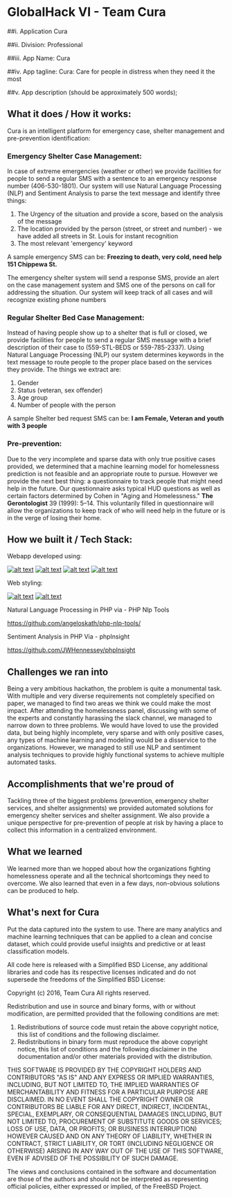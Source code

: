 # GlobalHack VI - Team Cura

##i. Application Cura

##ii. Division: Professional

##iii. App Name: Cura

##iv. App tagline: Cura: Care for people in distress when they need it the most

##v. App description (should be approximately 500 words);



## What it does / How it works:

Cura is an intelligent platform for emergency case, shelter management and pre-prevention identification:

### Emergency Shelter Case Management:

In case of extreme emergencies (weather or other) we provide facilities for people to send a regular SMS with a sentence to an emergency response number (406-530-1801). Our system will use Natural Language Processing (NLP) and Sentiment Analysis to parse the text message and identify three things: 
1. The Urgency of the situation and provide a score, based on the analysis of the message
2. The location provided by the person (street, or street and number) - we have added all streets in St. Louis for instant recognition
3. The most relevant 'emergency' keyword

A sample emergency SMS can be: **Freezing to death, very cold, need help 151 Chippewa St.**

The emergency shelter system will send a response SMS, provide an alert on the case management system and SMS one of the persons on call for addressing the situation. Our system will keep track of all cases and will recognize existing phone numbers

### Regular Shelter Bed Case Management:

Instead of having people show up to a shelter that is full or closed, we provide facilities for people to send a regular SMS message with a brief description of their case to (559-STL-BEDS or 559-785-2337). Using Natural Language Processing (NLP) our system determines keywords in the text message to route people to the proper place based on the services they provide. The things we extract are:

1. Gender
2. Status (veteran, sex offender)
3. Age group
4. Number of people with the person

A sample Shelter bed request SMS can be: **I am Female, Veteran and youth with 3 people**

### Pre-prevention:

Due to the very incomplete and sparse data with only true positive cases provided, we determined that a machine learning model for homelessness prediction is not feasible and an appropriate route to pursue. However we provide the next best thing: a questionnaire to track people that might need help in the future. Our questionnaire asks typical HUD questions as well as certain factors determined by Cohen in "Aging and Homelessness." **The Gerontologist** 39 (1999): 5–14. This voluntarily filled in questionnaire will allow the organizations to keep track of who will need help in the future or is in the verge of losing their home. 


## How we built it / Tech Stack:

Webapp developed using:

[![alt text](http://www.jmbanda.com/meteor-logo.png)](https://www.meteor.com/) 
[![alt text](http://www.jmbanda.com/angular_js.png)](https://angularjs.org/)
[![alt text](http://www.jmbanda.com/mongodb.png)](https://www.mongodb.com/)
[![alt text](http://www.jmbanda.com/php2.jpg)](https://secure.php.net/)

Web styling:

[![alt text](http://www.jmbanda.com/sass.png)](http://sass-lang.com/)
[![alt text](http://www.jmbanda.com/koala.png)](https://github.com/oklai/koala)

Natural Language Processing in PHP via - PHP Nlp Tools

https://github.com/angeloskath/php-nlp-tools/

Sentiment Analysis in PHP Via - phpInsight 

https://github.com/JWHennessey/phpInsight

## Challenges we ran into

Being a very ambitious hackathon, the problem is quite a monumental task. With multiple and very diverse requirements not completely specified on paper, we managed to find two areas we think we could make the most impact. After attending the homelessness panel, discussing with some of the experts and constantly harassing the slack channel, we managed to narrow down to three problems. We would have loved to use the provided data, but being highly incomplete, very sparse and with only positive cases, any types of machine learning and modeling would be a disservice to the organizations. However, we managed to still use NLP and sentiment analysis techniques to provide highly functional systems to achieve multiple automated tasks. 

## Accomplishments that we're proud of
Tackling three of the biggest problems (prevention, emergency shelter services, and shelter assignments) we provided automated solutions for emergency shelter services and shelter assignment. We also provide a unique perspective for pre-prevention of people at risk by having a place to collect this information in a centralized environment.

## What we learned
We learned more than we hopped about how the organizations fighting homelessness operate and all the technical shortcomings they need to overcome. We also learned that even in a few days, non-obvious solutions can be produced to help.

## What's next for Cura
Put the data captured into the system to use. There are many analytics and machine learning techniques that can be applied to a clean and concise dataset, which could provide useful insights and predictive or at least classification models. 


All code here is released with a Simplified BSD License, any additional libraries and code has its respective licenses indicated and do not supersede the freedoms of the Simplified BSD License:

Copyright (c) 2016, Team Cura
All rights reserved.

Redistribution and use in source and binary forms, with or without
modification, are permitted provided that the following conditions are met:

1. Redistributions of source code must retain the above copyright notice, this
   list of conditions and the following disclaimer.
2. Redistributions in binary form must reproduce the above copyright notice,
   this list of conditions and the following disclaimer in the documentation
   and/or other materials provided with the distribution.

THIS SOFTWARE IS PROVIDED BY THE COPYRIGHT HOLDERS AND CONTRIBUTORS "AS IS" AND
ANY EXPRESS OR IMPLIED WARRANTIES, INCLUDING, BUT NOT LIMITED TO, THE IMPLIED
WARRANTIES OF MERCHANTABILITY AND FITNESS FOR A PARTICULAR PURPOSE ARE
DISCLAIMED. IN NO EVENT SHALL THE COPYRIGHT OWNER OR CONTRIBUTORS BE LIABLE FOR
ANY DIRECT, INDIRECT, INCIDENTAL, SPECIAL, EXEMPLARY, OR CONSEQUENTIAL DAMAGES
(INCLUDING, BUT NOT LIMITED TO, PROCUREMENT OF SUBSTITUTE GOODS OR SERVICES;
LOSS OF USE, DATA, OR PROFITS; OR BUSINESS INTERRUPTION) HOWEVER CAUSED AND
ON ANY THEORY OF LIABILITY, WHETHER IN CONTRACT, STRICT LIABILITY, OR TORT
(INCLUDING NEGLIGENCE OR OTHERWISE) ARISING IN ANY WAY OUT OF THE USE OF THIS
SOFTWARE, EVEN IF ADVISED OF THE POSSIBILITY OF SUCH DAMAGE.

The views and conclusions contained in the software and documentation are those
of the authors and should not be interpreted as representing official policies,
either expressed or implied, of the FreeBSD Project.
